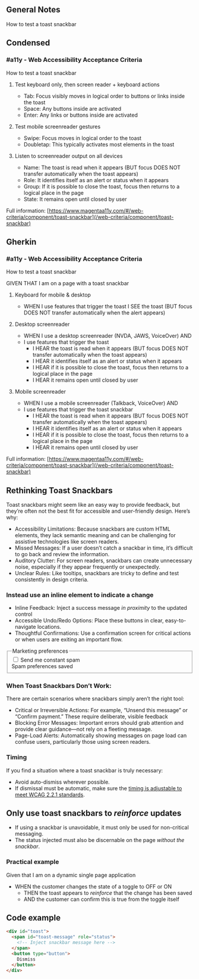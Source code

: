 ## General Notes

How to test a toast snackbar

## Condensed

### #a11y - Web Accessibility Acceptance Criteria

How to test a toast snackbar

1. Test keyboard only, then screen reader + keyboard actions

   - Tab: Focus visibly moves in logical order to buttons or links inside the toast
   - Space: Any buttons inside are activated
   - Enter: Any links or buttons inside are activated

2. Test mobile screenreader gestures

   - Swipe: Focus moves in logical order to the toast
   - Doubletap: This typically activates most elements in the toast

3. Listen to screenreader output on all devices

   - Name: The toast is read when it appears (BUT focus DOES NOT transfer automatically when the toast appears)
   - Role: It identifies itself as an alert or status when it appears
   - Group: If it is possible to close the toast, focus then returns to a logical place in the page
   - State: It remains open until closed by user

Full information: [https://www.magentaa11y.com/#/web-criteria/component/toast-snackbar](/web-criteria/component/toast-snackbar)

## Gherkin

### #a11y - Web Accessibility Acceptance Criteria

How to test a toast snackbar

GIVEN THAT I am on a page with a toast snackbar

1. Keyboard for mobile & desktop

   - WHEN I use features that trigger the toast I SEE the toast (BUT focus DOES NOT transfer automatically when the alert appears)

2. Desktop screenreader

   - WHEN I use a desktop screenreader (NVDA, JAWS, VoiceOver) AND 
   - I use features that trigger the toast
      - I HEAR the toast is read when it appears (BUT focus DOES NOT transfer automatically when the toast appears)
      - I HEAR it identifies itself as an alert or status when it appears
      - I HEAR if it is possible to close the toast, focus then returns to a logical place in the page
      - I HEAR it remains open until closed by user

3. Mobile screenreader

   - WHEN I use a mobile screenreader (Talkback, VoiceOver) AND
   - I use features that trigger the toast snackbar
      - I HEAR the toast is read when it appears (BUT focus DOES NOT transfer automatically when the toast appears)
      - I HEAR it identifies itself as an alert or status when it appears
      - I HEAR if it is possible to close the toast, focus then returns to a logical place in the page
      - I HEAR it remains open until closed by user

Full information: [https://www.magentaa11y.com/#/web-criteria/component/toast-snackbar](/web-criteria/component/toast-snackbar)

## Rethinking Toast Snackbars

Toast snackbars might seem like an easy way to provide feedback, but they’re often not the best fit for accessible and user-friendly design. Here’s why:

   - Accessibility Limitations: Because snackbars are custom HTML elements, they lack semantic meaning and can be challenging for assistive technologies like screen readers.
   - Missed Messages: If a user doesn’t catch a snackbar in time, it’s difficult to go back and review the information.
   - Auditory Clutter: For screen readers, snackbars can create unnecessary noise, especially if they appear frequently or unexpectedly.
   - Unclear Rules: Like tooltips, snackbars are tricky to define and test consistently in design criteria.

### Instead use an inline element to indicate a change

   - Inline Feedback: Inject a success message _in proximity_ to the updated control
   - Accessible Undo/Redo Options: Place these buttons in clear, easy-to-navigate locations.
   - Thoughtful Confirmations: Use a confirmation screen for critical actions or when users are exiting an important flow.

<example>
<fieldset class="switch">
  <legend>Marketing preferences</legend>
 <input class="hidden-visually" data-fn="openToast" type="checkbox" role="switch" id="spam">
  <label for="spam">  Send me constant spam</label>
  <div id="hint-spam" role="alert" class="alert notification inert">
    <div id="hint-spam-message">
      Spam preferences saved
    </div>     
  </div>
</fieldset>
</example>

### When Toast Snackbars Don’t Work:
There are certain scenarios where snackbars simply aren’t the right tool:

   - Critical or Irreversible Actions: For example, “Unsend this message” or “Confirm payment.” These require deliberate, visible feedback
   - Blocking Error Messages: Important errors should grab attention and provide clear guidance—not rely on a fleeting message.
   - Page-Load Alerts: Automatically showing messages on page load can confuse users, particularly those using screen readers.

### Timing

If you find a situation where a toast snackbar is truly necessary:

   - Avoid auto-dismiss wherever possible.
   - If dismissal must be automatic, make sure the [timing is adjustable to meet WCAG 2.2.1 standards](https://www.w3.org/WAI/WCAG21/Understanding/timing-adjustable.html).
  

## Only use toast snackbars to _reinforce_ updates

   - If using a snackbar is unavoidable, it must only be used for non-critical messaging. 
   - The status injected must also be discernable on the page _without the snackbar_.

### Practical example

Given that I am on a dynamic single page application

   - WHEN the customer changes the state of a toggle to OFF or ON
      - THEN the toast appears to _reinforce_ that the change has been saved
      - AND the customer can confirm this is true from the toggle itself

## Code example

```html
<div id="toast">
  <span id="toast-message" role="status">
    <!-- Inject snackbar message here -->
  </span>
  <button type="button">
    Dismiss
  </button>
</div>
```
